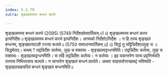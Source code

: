 ```yaml
---
index: 5.2.79
sutra: शृङ्खलमस्य बन्धनं करभे

---
```

शृङ्खलमस्य बन्धनं करभे (2095) (5749 निर्देशाक्षेपवार्तिकम्॥1॥) शृङ्खलमस्य बन्धनं करभ इत्यनिर्देशः॥ शृङ्खलमस्य बन्धनं करभे इत्यनिर्देशः। अगमको निर्देशोऽनिर्देशः । न हि तस्य शृङ्खलं बन्धनम्, शृङ्खवत्याऽसौ रज्ज्वा बध्यते॥ (5750 समाधानवार्तिकम्॥2॥) सिद्धं तु तद्विन्निर्देशाल्लुक् च ॥ सिद्धमेतत्। कथम् ? तद्वन्निर्देशः कर्तव्यः, लुक् च वक्तव्यः - शृङ्खलवद्वन्धनमिति। तद्वन्निर्देशः कर्तव्यः, लुक् च वक्तव्यः - शृङ्खलवद्वन्धनमिति। स तर्हि तद्वन्निर्देशः कर्तव्यः। न कर्तव्यः । इह यन्नान्तरेण यस्य प्रवृत्तिर्भवति तत्तस्य निमित्तत्वाय कल्पते। न चान्तरेण शृङ्खलं बन्धनं प्रवर्तते। अथवा साहचर्यात्ताच्छब्द्यं भविष्यति - शृङ्खलसहचरितं बन्धनं शृङ्खलं बन्धनमिति॥